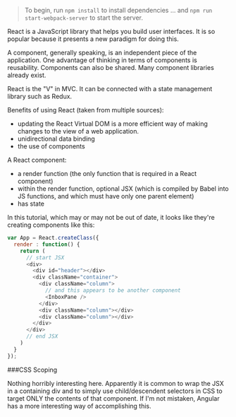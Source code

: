 > To begin, run `npm install` to install dependencies ... and `npm run start-webpack-server` to start the server.

React is a JavaScript library that helps you build user interfaces. It is so popular because it presents a new paradigm for doing this.

A component, generally speaking, is an independent piece of the application. One advantage of thinking in terms of components is reusability. Components can also be shared. Many component libraries already exist.

React is the "V" in MVC. It can be connected with a state management library such as Redux.

Benefits of using React (taken from multiple sources):

* updating the React Virtual DOM is a more efficient way of making changes to the view of a web application.
* unidirectional data binding
* the use of components

A React component:

* a render function (the only function that is required in a React component)
* within the render function, optional JSX (which is compiled by Babel into JS functions, and which must have only one parent element)
* has state

In this tutorial, which may or may not be out of date, it looks like they're creating components like this:

```js
var App = React.createClass({
  render : function() {
    return (
      // start JSX
      <div>
        <div id="header"></div>
        <div className="container">
          <div className="column">
            // and this appears to be another component
            <InboxPane />
          </div>
          <div className="column"></div>
          <div className="column"></div>
        </div>
      </div>
      // end JSX
    )
  }
});
```
###CSS Scoping

Nothing horribly interesting here. Apparently it is common to wrap the JSX in a containing div and to simply use child/descendent selectors in CSS to target ONLY the contents of that component. If I'm not mistaken, Angular has a more interesting way of accomplishing this.

